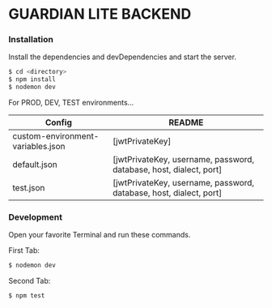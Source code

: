 # GUARDIAN LITE BACKEND

### Installation

Install the dependencies and devDependencies and start the server.

```sh
$ cd <directory>
$ npm install
$ nodemon dev
```

For PROD, DEV, TEST environments...

| Config                            | README                                                             |
| --------------------------------- | ------------------------------------------------------------------ |
| custom-environment-variables.json | [jwtPrivateKey]                                                    |
| default.json                      | [jwtPrivateKey, username, password, database, host, dialect, port] |
| test.json                         | [jwtPrivateKey, username, password, database, host, dialect, port] |

### Development

Open your favorite Terminal and run these commands.

First Tab:

```sh
$ nodemon dev
```

Second Tab:

```sh
$ npm test
```
